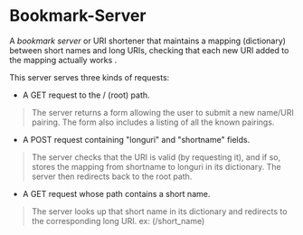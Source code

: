 # Bookmark-Server
A *bookmark server* or URI shortener that maintains a mapping (dictionary)
between short names and long URIs, checking that each new URI added to the
 mapping actually works .

 This server serves three kinds of requests:
  * A GET request to the / (root) path.  
  >The server returns a form allowing
    the user to submit a new name/URI pairing.  The form also includes a
   listing of all the known pairings.

  * A POST request containing "longuri" and "shortname" fields.  
  >The server
   checks that the URI is valid (by requesting it), and if so, stores the
  mapping from shortname to longuri in its dictionary.  The server then
   redirects back to the root path.
  * A GET request whose path contains a short name.   
  >The server looks up
    that short name in its dictionary and redirects to the corresponding
    long URI. ex: (/short_name)
